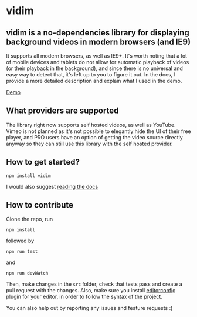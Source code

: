 # vidim
## vidim is a no-dependencies library for displaying background videos in modern browsers (and IE9)

It supports all modern browsers, as well as IE9+. It's worth noting that a lot of mobile devices and tablets do not allow for automatic playback of videos (or their playback in the background), and since there is no universal and easy way to detect that, it's left up to you to figure it out. In the docs, I provide a more detailed description and explain what I used in the demo.

[Demo](https://originalexe.github.io/vidim)

## What providers are supported
The library right now supports self hosted videos, as well as YouTube. Vimeo is not planned as it's not possible to elegantly hide the UI of their free player, and PRO users have an option of getting the video source directly anyway so they can still use this library with the self hosted provider.

## How to get started?
`npm install vidim`

I would also suggest [reading the docs](https://originalexe.github.io/vidim#docs)

## How to contribute
Clone the repo, run
```
npm install
```
followed by
```
npm run test
```
and
```
npm run devWatch
```
Then, make changes in the `src` folder, check that tests pass and create a pull request with the changes. Also, make sure you install [editorconfig](http://editorconfig.org/) plugin for your editor, in order to follow the syntax of the project.

You can also help out by reporting any issues and feature requests :)
